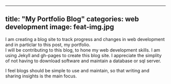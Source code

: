 
---
title:  "My Portfolio Blog"
categories: web development
image: feat-img.jpg
---

I am creating a blog site to track progress and changes in web development and in particlar to this post, my portfolio.  
I will be contributing to this blog, to hone my web development skills.  I am using Jekyll and gh-pages to create this blog
site.  I appreciate the simplity of not having to download software and maintain a database or sql server.  

I feel blogs should be simple to use and maintain, so that writing and sharing insights is the main focus.  

